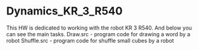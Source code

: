 # Dynamics_KR_3_R540
This HW is dedicated to working with the robot KR 3 R540. And below you can see the main tasks.
Draw.src - program code for drawing a word by a robot
Shuffle.src - program code for shuffle small cubes by a robot
